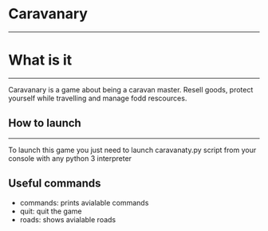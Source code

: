 # Caravanary
***

# What is it
***

Caravanary is a game about being a caravan master. Resell goods, protect yourself while travelling and manage fodd rescources.

## How to launch
***

To launch this game you just need to launch caravanaty.py script from your console with any python 3 interpreter

## Useful commands

- commands: prints avialable commands
- quit: quit the game
- roads: shows avialable roads
